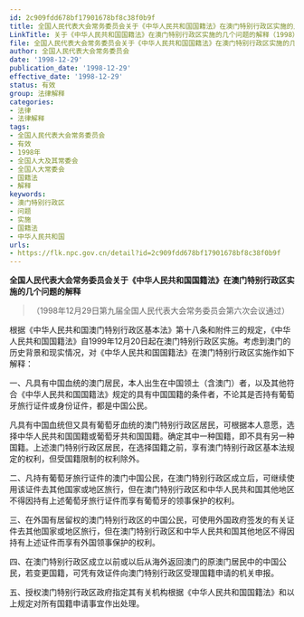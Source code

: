 ```yaml
---
id: 2c909fdd678bf17901678bf8c38f0b9f
title: 全国人民代表大会常务委员会关于《中华人民共和国国籍法》在澳门特别行政区实施的几个问题的解释
LinkTitle: 关于《中华人民共和国国籍法》在澳门特别行政区实施的几个问题的解释（1998）
file: 全国人民代表大会常务委员会关于《中华人民共和国国籍法》在澳门特别行政区实施的几个问题的解释_19981229_2c909fdd678bf17901678bf8c38f0b9f.docx
author: 全国人民代表大会常务委员会
date: '1998-12-29'
publication_date: '1998-12-29'
effective_date: '1998-12-29'
status: 有效
group: 法律解释
categories:
- 法律
- 法律解释
tags:
- 全国人民代表大会常务委员会
- 有效
- 1998年
- 全国人大及其常委会
- 全国人大常委会
- 国籍法
- 解释
keywords:
- 澳门特别行政区
- 问题
- 实施
- 国籍法
- 中华人民共和国
urls:
- https://flk.npc.gov.cn/detail?id=2c909fdd678bf17901678bf8c38f0b9f
---
```


**全国人民代表大会常务委员会关于《中华人民共和国国籍法》在澳门特别行政区实施的几个问题的解释**

> （1998年12月29日第九届全国人民代表大会常务委员会第六次会议通过）

根据《中华人民共和国澳门特别行政区基本法》第十八条和附件三的规定，《中华人民共和国国籍法》自1999年12月20日起在澳门特别行政区实施。考虑到澳门的历史背景和现实情况，对《中华人民共和国国籍法》在澳门特别行政区实施作如下解释：

一、凡具有中国血统的澳门居民，本人出生在中国领土（含澳门）者，以及其他符合《中华人民共和国国籍法》规定的具有中国国籍的条件者，不论其是否持有葡萄牙旅行证件或身份证件，都是中国公民。

凡具有中国血统但又具有葡萄牙血统的澳门特别行政区居民，可根据本人意愿，选择中华人民共和国国籍或葡萄牙共和国国籍。确定其中一种国籍，即不具有另一种国籍。上述澳门特别行政区居民，在选择国籍之前，享有澳门特别行政区基本法规定的权利，但受国籍限制的权利除外。

二、凡持有葡萄牙旅行证件的澳门中国公民，在澳门特别行政区成立后，可继续使用该证件去其他国家或地区旅行，但在澳门特别行政区和中华人民共和国其他地区不得因持有上述葡萄牙旅行证件而享有葡萄牙的领事保护的权利。

三、在外国有居留权的澳门特别行政区的中国公民，可使用外国政府签发的有关证件去其他国家或地区旅行，但在澳门特别行政区和中华人民共和国其他地区不得因持有上述证件而享有外国领事保护的权利。

四、在澳门特别行政区成立以前或以后从海外返回澳门的原澳门居民中的中国公民，若变更国籍，可凭有效证件向澳门特别行政区受理国籍申请的机关申报。

五、授权澳门特别行政区政府指定其有关机构根据《中华人民共和国国籍法》和以上规定对所有国籍申请事宜作出处理。
